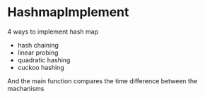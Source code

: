 # HashmapImplement
4 ways to implement hash map

- hash chaining
- linear probing
- quadratic hashing
- cuckoo hashing

And the main function compares the time difference between the machanisms

